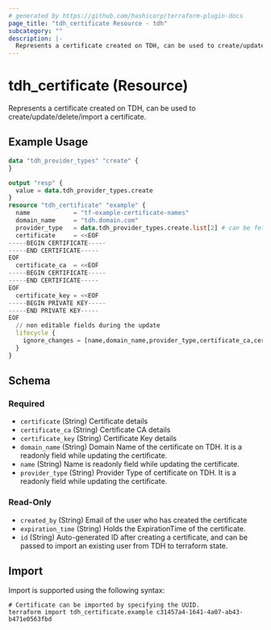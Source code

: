 ```yaml
---
# generated by https://github.com/hashicorp/terraform-plugin-docs
page_title: "tdh_certificate Resource - tdh"
subcategory: ""
description: |-
  Represents a certificate created on TDH, can be used to create/update/delete/import a certificate.
---
```


# tdh_certificate (Resource)

Represents a certificate created on TDH, can be used to create/update/delete/import a certificate.

## Example Usage

```terraform
data "tdh_provider_types" "create" {
}

output "resp" {
  value = data.tdh_provider_types.create
}
resource "tdh_certificate" "example" {
  name            = "tf-example-certificate-names"
  domain_name     = "tdh.domain.com"
  provider_type   = data.tdh_provider_types.create.list[2] # can be fetched using 'tdh_tdh_provider_types' datasource
  certificate     = <<EOF
-----BEGIN CERTIFICATE-----
-----END CERTIFICATE-----
EOF
  certificate_ca  = <<EOF
-----BEGIN CERTIFICATE-----
-----END CERTIFICATE-----
EOF
  certificate_key = <<EOF
-----BEGIN PRIVATE KEY-----
-----END PRIVATE KEY-----
EOF
  // non editable fields during the update
  lifecycle {
    ignore_changes = [name,domain_name,provider_type,certificate_ca,certificate_key,certificate]
  }
}
```

<!-- schema generated by tfplugindocs -->
## Schema

### Required

- `certificate` (String) Certificate details
- `certificate_ca` (String) Certificate CA details
- `certificate_key` (String) Certificate Key details
- `domain_name` (String) Domain Name of the certificate on TDH. It is a readonly field while updating the certificate.
- `name` (String) Name is readonly field while updating the certificate.
- `provider_type` (String) Provider Type of certificate on TDH. It is a readonly field while updating the certificate.

### Read-Only

- `created_by` (String) Email of the user who has created the certificate
- `expiration_time` (String) Holds the ExpirationTime of the certificate.
- `id` (String) Auto-generated ID after creating a certificate, and can be passed to import an existing user from TDH to terraform state.

## Import

Import is supported using the following syntax:

```shell
# Certificate can be imported by specifying the UUID.
terraform import tdh_certificate.example c31457a4-1641-4a07-ab43-b471e0563fbd
```
